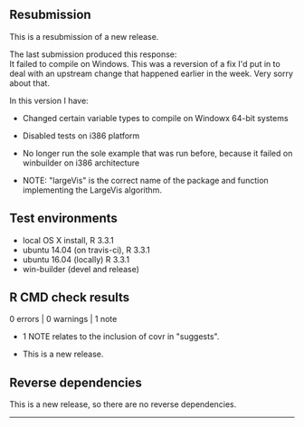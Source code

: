 ## Resubmission
 
This is a resubmission of a new release. 

The last submission produced this response:  
It failed to compile on Windows.  This was a reversion of a fix I'd put in to deal with an upstream change that happened earlier in the week.  Very sorry about that.  

In this version I have:
* Changed certain variable types to compile on Windowx 64-bit systems
* Disabled tests on i386 platform
* No longer run the sole example that was run before, because it failed on winbuilder on i386 architecture

* NOTE:  "largeVis" is the correct name of the package and function implementing the LargeVis algorithm.
 
## Test environments
* local OS X install, R 3.3.1
* ubuntu 14.04 (on travis-ci), R 3.3.1
* ubuntu 16.04 (locally) R 3.3.1
* win-builder (devel and release)

## R CMD check results

0 errors | 0 warnings | 1 note

* 1 NOTE relates to the inclusion of covr in "suggests".

* This is a new release.

## Reverse dependencies

This is a new release, so there are no reverse dependencies.

---
  

